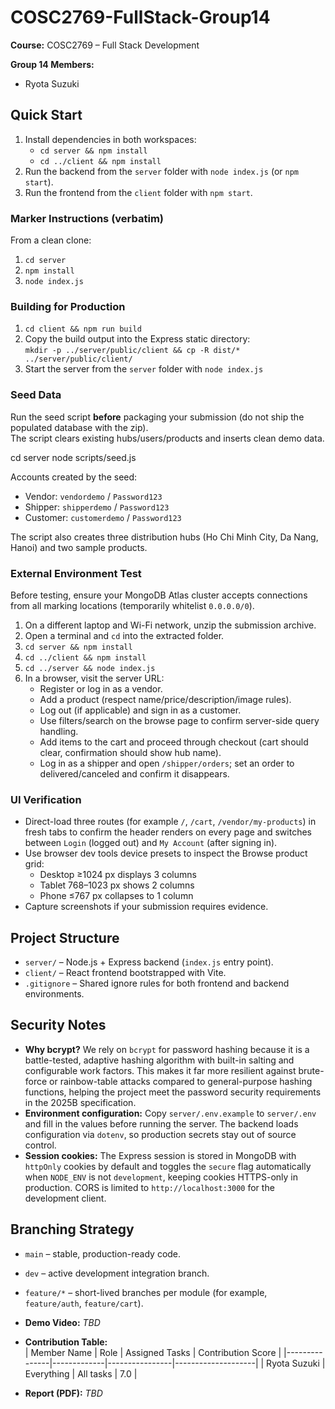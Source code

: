 # COSC2769-FullStack-Group14

**Course:** COSC2769 – Full Stack Development

**Group 14 Members:**
- Ryota Suzuki

## Quick Start
1. Install dependencies in both workspaces:
   - `cd server && npm install`
   - `cd ../client && npm install`
2. Run the backend from the `server` folder with `node index.js` (or `npm start`).
3. Run the frontend from the `client` folder with `npm start`.

### Marker Instructions (verbatim)
From a clean clone:
1. `cd server`
2. `npm install`
3. `node index.js`

### Building for Production
1. `cd client && npm run build`
2. Copy the build output into the Express static directory:  
   `mkdir -p ../server/public/client && cp -R dist/* ../server/public/client/`
3. Start the server from the `server` folder with `node index.js`

### Seed Data
Run the seed script **before** packaging your submission (do not ship the populated database with the zip).  
The script clears existing hubs/users/products and inserts clean demo data.

cd server
node scripts/seed.js

Accounts created by the seed:
- Vendor: `vendordemo` / `Password123`
- Shipper: `shipperdemo` / `Password123`
- Customer: `customerdemo` / `Password123`

The script also creates three distribution hubs (Ho Chi Minh City, Da Nang, Hanoi) and two sample products.

### External Environment Test
Before testing, ensure your MongoDB Atlas cluster accepts connections from all marking locations (temporarily whitelist `0.0.0.0/0`).

1. On a different laptop and Wi-Fi network, unzip the submission archive.
2. Open a terminal and `cd` into the extracted folder.
3. `cd server && npm install`
4. `cd ../client && npm install`
5. `cd ../server && node index.js`
6. In a browser, visit the server URL:
   - Register or log in as a vendor.
   - Add a product (respect name/price/description/image rules).
   - Log out (if applicable) and sign in as a customer.
   - Use filters/search on the browse page to confirm server-side query handling.
   - Add items to the cart and proceed through checkout (cart should clear, confirmation should show hub name).
   - Log in as a shipper and open `/shipper/orders`; set an order to delivered/canceled and confirm it disappears.

### UI Verification
- Direct-load three routes (for example `/`, `/cart`, `/vendor/my-products`) in fresh tabs to confirm the header renders on every page and switches between `Login` (logged out) and `My Account` (after signing in).
- Use browser dev tools device presets to inspect the Browse product grid:  
  - Desktop ≥1024 px displays 3 columns  
  - Tablet 768–1023 px shows 2 columns  
  - Phone ≤767 px collapses to 1 column  
- Capture screenshots if your submission requires evidence.

## Project Structure
- `server/` – Node.js + Express backend (`index.js` entry point).
- `client/` – React frontend bootstrapped with Vite.
- `.gitignore` – Shared ignore rules for both frontend and backend environments.

## Security Notes
- **Why bcrypt?** We rely on `bcrypt` for password hashing because it is a battle-tested, adaptive hashing algorithm with built-in salting and configurable work factors. This makes it far more resilient against brute-force or rainbow-table attacks compared to general-purpose hashing functions, helping the project meet the password security requirements in the 2025B specification.
- **Environment configuration:** Copy `server/.env.example` to `server/.env` and fill in the values before running the server. The backend loads configuration via `dotenv`, so production secrets stay out of source control.
- **Session cookies:** The Express session is stored in MongoDB with `httpOnly` cookies by default and toggles the `secure` flag automatically when `NODE_ENV` is not `development`, keeping cookies HTTPS-only in production. CORS is limited to `http://localhost:3000` for the development client.

## Branching Strategy
- `main` – stable, production-ready code.
- `dev` – active development integration branch.
- `feature/*` – short-lived branches per module (for example, `feature/auth`, `feature/cart`).

- **Demo Video:** _TBD_

- **Contribution Table:**  
  | Member Name   | Role        | Assigned Tasks | Contribution Score |
  |---------------|-------------|----------------|--------------------|
  | Ryota Suzuki  | Everything  | All tasks      | 7.0 |

- **Report (PDF):** _TBD_